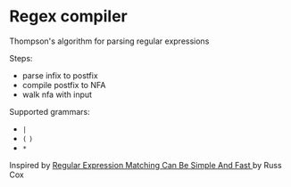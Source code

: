 # Regex compiler

Thompson's algorithm for parsing regular expressions

Steps:
* parse infix to postfix
* compile postfix to NFA
* walk nfa with input

Supported grammars:
  * `|`
  * `(` `)`
  * `*`

Inspired by <a href="https://swtch.com/~rsc/regexp/regexp1.html">Regular Expression Matching Can Be Simple And Fast </a> by Russ Cox
